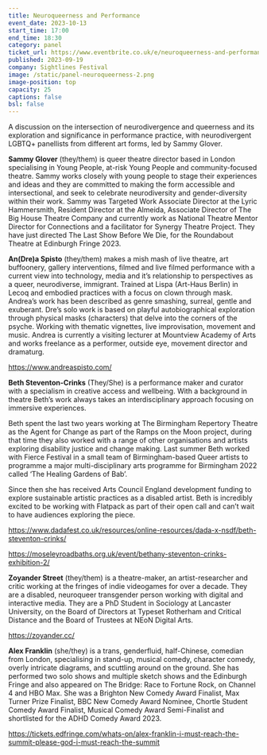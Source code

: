 ```yaml
---
title: Neuroqueerness and Performance
event_date: 2023-10-13
start_time: 17:00
end_time: 18:30
category: panel
ticket_url: https://www.eventbrite.co.uk/e/neuroqueerness-and-performance-tickets-720877663497
published: 2023-09-19
company: Sightlines Festival
image: /static/panel-neuroqueerness-2.png
image-position: top
capacity: 25
captions: false
bsl: false
---
```

A discussion on the intersection of neurodivergence and queerness and its exploration and significance in performance practice, with neurodivergent LGBTQ+ panellists from different art forms, led by Sammy Glover.

**Sammy Glover** (they/them) is queer theatre director based in London specialising in Young People, at-risk Young People and community-focused theatre. Sammy works closely with young people to stage their experiences and ideas and they are committed to making the form accessible and intersectional, and seek to celebrate neurodiversity and gender-diversity within their work. Sammy was Targeted Work Associate Director at the Lyric Hammersmith, Resident Director at the Almeida, Associate Director of The Big House Theatre Company and currently work as National Theatre Mentor Director for Connections and a facilitator for Synergy Theatre Project. They have just directed The Last Show Before We Die, for the Roundabout Theatre at Edinburgh Fringe 2023. 

**An(Dre)a Spisto** (they/them) makes a mish mash of live theatre, art buffoonery, gallery interventions, filmed and live filmed performance with a current view into technology, media and it’s relationship to perspectives as a queer, neurodiverse, immigrant. Trained at Lispa (Art-Haus Berlin) in Lecoq and embodied practices with a focus on clown through mask. Andrea’s work has been described as genre smashing, surreal, gentle and exuberant. Dre’s solo work is based on playful autobiographical exploration through physical masks (characters) that delve into the corners of the psyche. Working with thematic vignettes, live improvisation, movement and music. Andrea is currently a visiting lecturer at Mountview Academy of Arts and works freelance as a performer, outside eye, movement director and dramaturg.  

<https://www.andreaspisto.com/>

**Beth Steventon-Crinks** (They/She) is a performance maker and curator with a specialism in creative access and wellbeing. With a background in theatre Beth’s work always takes an interdisciplinary approach focusing on immersive experiences.

Beth spent the last two years working at The Birmingham Repertory Theatre as the Agent for Change as part of the Ramps on the Moon project, during that time they also worked with a range of other organisations and artists exploring disability justice and change making. Last summer Beth worked with Fierce Festival in a small team of Birmingham-based Queer artists to programme a major multi-disciplinary arts programme for Birmingham 2022 called ‘The Healing Gardens of Bab’.

Since then she has received Arts Council England development funding to explore sustainable artistic practices as a disabled artist. Beth is incredibly excited to be working with Flatpack as part of their open call and can’t wait to have audiences exploring the piece.

<https://www.dadafest.co.uk/resources/online-resources/dada-x-nsdf/beth-steventon-crinks/>

<https://moseleyroadbaths.org.uk/event/bethany-steventon-crinks-exhibition-2/>

**Zoyander Street** (they/them) is a theatre-maker, an artist-researcher and critic working at the fringes of indie videogames for over a decade. They are a disabled, neuroqueer transgender person working with digital and interactive media. They are a PhD Student in Sociology at Lancaster University, on the Board of Directors at Typeset Rotherham and Critical Distance and the Board of Trustees at NEoN Digital Arts.

https://zoyander.cc/

**Alex Franklin** (she/they) is a trans, genderfluid, half-Chinese, comedian from London, specialising in stand-up, musical comedy, character comedy, overly intricate diagrams, and scuttling around on the ground. She has performed two solo shows and multiple sketch shows and the Edinburgh Fringe and also appeared on The Bridge: Race to Fortune Rock, on Channel 4 and HBO Max. She was a Brighton New Comedy Award Finalist, Max Turner Prize Finalist, BBC New Comedy Award Nominee, Chortle Student Comedy Award Finalist, Musical Comedy Award Semi-Finalist and  shortlisted for the ADHD Comedy Award 2023.

<https://tickets.edfringe.com/whats-on/alex-franklin-i-must-reach-the-summit-please-god-i-must-reach-the-summit>